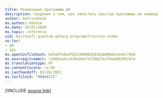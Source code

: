 ```yaml
---
title: Реализация программы Q#
description: Сведения о том, как запустить простую программу из командной строки в Q#.
author: bettinaheim
ms.author: beheim
ms.date: 10/07/2020
ms.topic: reference
uid: microsoft.quantum.qsharp.programstructure-index
no-loc:
- Q#
- $$v
ms.openlocfilehash: b45e0fe8a4fbb33008dd2416ab006dacbe9c79d8
ms.sourcegitcommit: 71605ea9cc630e84e7ef29027e1f0ea06299747e
ms.translationtype: HT
ms.contentlocale: ru-RU
ms.lasthandoff: 01/26/2021
ms.locfileid: "98844171"
---
```

<!---
# Implementing a program in Q#
-->

[!INCLUDE [source link](~/includes/qsharp-language/Specifications/Language/1_ProgramStructure/README.md)]

